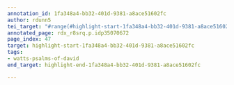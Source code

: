 ```yaml
---
annotation_id: 1fa348a4-bb32-401d-9381-a8ace51602fc
author: rdunn5
tei_target: "#range(#highlight-start-1fa348a4-bb32-401d-9381-a8ace51602fc, #highlight-end-1fa348a4-bb32-401d-9381-a8ace51602fc)"
annotated_page: rdx_r8srq.p.idp35070672
page_index: 47
target: highlight-start-1fa348a4-bb32-401d-9381-a8ace51602fc
tags:
- watts-psalms-of-david
end_target: highlight-end-1fa348a4-bb32-401d-9381-a8ace51602fc

---
```

